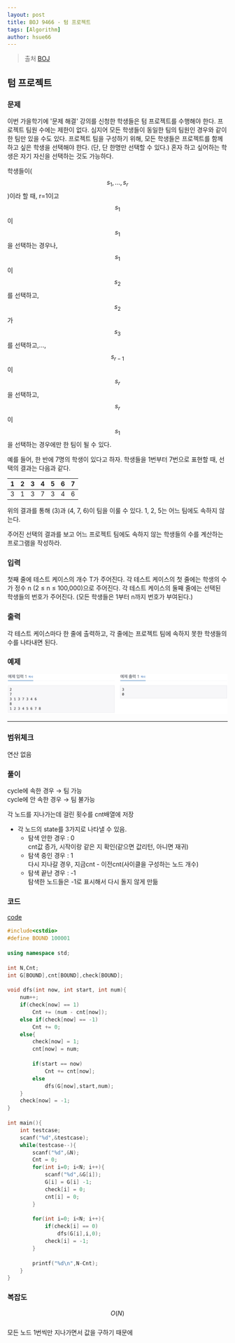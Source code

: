 ```yaml
---
layout: post
title: BOJ 9466 - 텀 프로젝트      
tags: [Algorithm]
author: hsue66 
---
```


> 출처 [BOJ](https://www.acmicpc.net/problem/9466)

텀 프로젝트   
--------------
### 문제
이번 가을학기에 '문제 해결' 강의를 신청한 학생들은 텀 프로젝트를 수행해야 한다. 프로젝트 팀원 수에는 제한이 없다. 심지어 모든 학생들이 동일한 팀의 팀원인 경우와 같이 한 팀만 있을 수도 있다. 프로젝트 팀을 구성하기 위해, 모든 학생들은 프로젝트를 함께하고 싶은 학생을 선택해야 한다. (단, 단 한명만 선택할 수 있다.) 혼자 하고 싶어하는 학생은 자기 자신을 선택하는 것도 가능하다.

학생들이($$s_{1}, ..., s_{r}$$)이라 할 때, r=1이고 $$s_{1}$$이 $$s_{1}$$을 선택하는 경우나, $$s_{1}$$이 $$s_{2}$$를 선택하고, $$s_{2}$$가 $$s_{3}$$를 선택하고,..., $$s_{r-1}$$이 $$s_{r}$$을 선택하고, $$s_{r}$$이 $$s_{1}$$을 선택하는 경우에만 한 팀이 될 수 있다.

예를 들어, 한 반에 7명의 학생이 있다고 하자. 학생들을 1번부터 7번으로 표현할 때, 선택의 결과는 다음과 같다.

| 1	| 2 | 3	| 4 | 5 | 6 | 7 |
|:-:|:-:|:-:|:-:|:-:|:-:|:-:|
| 3	| 1 | 3	| 7 | 3 | 4 | 6 |

위의 결과를 통해 (3)과 (4, 7, 6)이 팀을 이룰 수 있다. 1, 2, 5는 어느 팀에도 속하지 않는다.

주어진 선택의 결과를 보고 어느 프로젝트 팀에도 속하지 않는 학생들의 수를 계산하는 프로그램을 작성하라.
### 입력
첫째 줄에 테스트 케이스의 개수 T가 주어진다. 각 테스트 케이스의 첫 줄에는 학생의 수가 정수 n (2 ≤ n ≤ 100,000)으로 주어진다. 각 테스트 케이스의 둘째 줄에는 선택된 학생들의 번호가 주어진다. (모든 학생들은 1부터 n까지 번호가 부여된다.)
### 출력
각 테스트 케이스마다 한 줄에 출력하고, 각 줄에는 프로젝트 팀에 속하지 못한 학생들의 수를 나타내면 된다.
### 예제 
![문제](/assets/img/postimg/boj9466.png)

* * *
### 범위체크
연산 없음
### 풀이
cycle에 속한 경우 → 팀 가능  
cycle에 안 속한 경우 → 팀 불가능  

각 노드를 지나가는데 걸린 횟수를 cnt배열에 저장  
* 각 노드의 state를 3가지로 나타낼 수 있음.
   + 탐색 안한 경우 : 0  
     cnt값 증가, 시작이랑 같은 지 확인(같으면 값리턴, 아니면 재귀)
   + 탐색 중인 경우 : 1  
     다시 지나갈 경우, 지금cnt - 이전cnt(사이클을 구성하는 노드 개수)
   + 탐색 끝난 경우 : -1  
   	 탐색한 노드들은 -1로 표시해서 다시 돌지 않게 만듦  

### 코드
[code](https://github.com/Hsue66/Algo/blob/master/BOJ/n9466.cpp) 

```cpp
#include<cstdio>
#define BOUND 100001

using namespace std;

int N,Cnt;
int G[BOUND],cnt[BOUND],check[BOUND];

void dfs(int now, int start, int num){
	num++;
	if(check[now] == 1)
		Cnt += (num - cnt[now]);
	else if(check[now] == -1)
		Cnt += 0;
	else{
		check[now] = 1;
		cnt[now] = num;

		if(start == now)
			Cnt += cnt[now];
		else
			dfs(G[now],start,num);
	}
	check[now] = -1;
}

int main(){
	int testcase;
	scanf("%d",&testcase);
	while(testcase--){
		scanf("%d",&N);
		Cnt = 0;
		for(int i=0; i<N; i++){
			scanf("%d",&G[i]);
			G[i] = G[i] -1;
			check[i] = 0;
			cnt[i] = 0;
		}
		
		for(int i=0; i<N; i++){
			if(check[i] == 0)
				dfs(G[i],i,0);
			check[i] = -1;
		}

		printf("%d\n",N-Cnt);	
	}
}
```
### 복잡도
$$O(N)$$  
모든 노드 1번씩만 지나가면서 값을 구하기 때문에 

